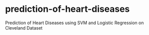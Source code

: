 # prediction-of-heart-diseases
Prediction of Heart Diseases  using SVM and Logistic Regression on Cleveland Dataset

